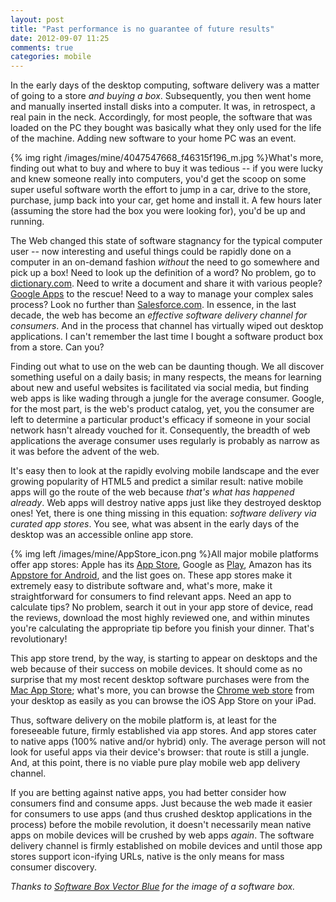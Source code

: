 ```yaml
---
layout: post
title: "Past performance is no guarantee of future results"
date: 2012-09-07 11:25
comments: true
categories: mobile
---
```


In the early days of the desktop computing, software delivery was a matter of going to a store _and buying a box_. Subsequently, you then went home and manually inserted install disks into a computer. It was, in retrospect, a real pain in the neck. Accordingly, for most people, the software that was loaded on the PC they bought was basically what they only used for the life of the machine. Adding new software to your home PC was an event.

{% img right /images/mine/4047547668_f46315f196_m.jpg %}What's more, finding out what to buy and where to buy it was tedious -- if you were lucky and knew someone really into computers, you'd get the scoop on some super useful software worth the effort to jump in a car, drive to the store, purchase, jump back into your car, get home and install it. A few hours later (assuming the store had the box you were looking for), you'd be up and running. 

The Web changed this state of software stagnancy for the typical computer user -- now interesting and useful things could be rapidly done on a computer in an on-demand fashion _without_ the need to go somewhere and pick up a box! Need to look up the definition of a word? No problem, go to [dictionary.com](http://dictionary.reference.com/). Need to write a document and share it with various people? [Google Apps](http://www.google.com/enterprise/apps/business) to the rescue! Need to a way to manage your complex sales process? Look no further than [Salesforce.com](http://www.salesforce.com/). In essence, in the last decade, the web has become an _effective software delivery channel for consumers_. And in the process that channel has virtually wiped out desktop applications. I can't remember the last time I bought a software product box from a store. Can you?  

Finding out what to use on the web can be daunting though. We all discover something useful on a daily basis; in many respects, the means for learning about new and useful websites is facilitated via social media, but finding web apps is like wading through a jungle for the average consumer. Google, for the most part, is the web's product catalog, yet, you the consumer are left to determine a particular product's efficacy if someone in your social network hasn't already vouched for it.  Consequently, the breadth of web applications the average consumer uses regularly is probably as narrow as it was before the advent of the web.

It's easy then to look at the rapidly evolving mobile landscape and the ever growing popularity of HTML5 and predict a similar result: native mobile apps will go the route of the web because _that's what has happened already_. Web apps will destroy native apps just like they destroyed desktop ones! Yet, there is one thing missing in this equation: _software delivery via curated app stores_. You see, what was absent in the early days of the desktop was an accessible online app store. 

{% img left /images/mine/AppStore_icon.png %}All major mobile platforms offer app stores: Apple has its [App Store](http://www.apple.com/apps), Google as [Play](https://play.google.com/store), Amazon has its [Appstore for Android](http://www.amazon.com/mobile-apps/b?ie=UTF8&node=2350149011), and the list goes on. These app stores make it extremely easy to distribute software and, what's more, make it straightforward for consumers to find relevant apps. Need an app to calculate tips? No problem, search it out in your app store of device, read the reviews, download the most highly reviewed one, and within minutes you're calculating the appropriate tip before you finish your dinner. That's revolutionary! 

This app store trend, by the way, is starting to appear on desktops and the web because of their success on mobile devices. It should come as no surprise that my most recent desktop software purchases were from the [Mac App Store](http://www.apple.com/osx/apps/app-store.html); what's more, you can browse the [Chrome web store](https://chrome.google.com/webstore) from your desktop as easily as you can browse the iOS App Store on your iPad. 

Thus, software delivery on the mobile platform is, at least for the foreseeable future, firmly established via app stores. And app stores cater to native apps (100% native and/or hybrid) only. The average person will not look for useful apps via their device's browser: that route is still a jungle. And, at this point, there is no viable pure play mobile web app delivery channel. 

If you are betting against native apps, you had better consider how consumers find and consume apps. Just because the web made it easier for consumers to use apps (and thus crushed desktop applications in the process) before the mobile revolution, it doesn't necessarily mean native apps on mobile devices will be crushed by web apps _again_. The software delivery channel is firmly established on mobile devices and until those app stores support icon-ifying URLs, native is the only means for mass consumer discovery. 


_Thanks to [Software Box Vector Blue](http://www.vectorportal.com/stockvectors) for the image of a software box._

